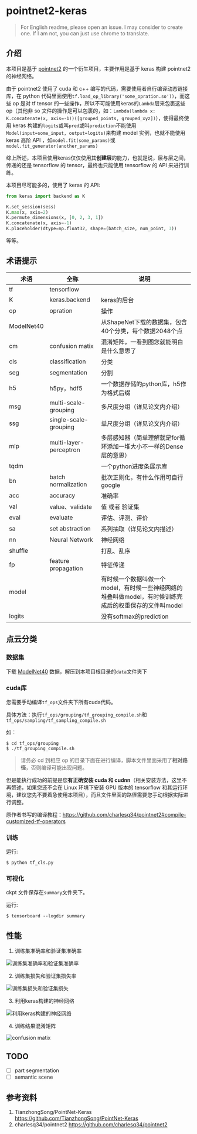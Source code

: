 # pointnet2-keras

> For English readme, please open an issue. I may consider to create one. If I am not, you can just use chrome to translate.

## 介绍

本项目是基于 [pointnet2](https://github.com/charlesq34/pointnet2) 的一个衍生项目，主要作用是基于 keras 构建 pointnet2 的神经网络。

由于 pointnet2 使用了 cuda 和 c++ 编写的代码，需要使用者自行编译动态链接库，在 python 代码里面使用`tf.load_op_library('some_opration.so'))`，而这些 op 是对 tf tensor 的一些操作，所以不可能使用keras的`Lambda`层来包裹这些op（其他非 so 文件的操作是可以包裹的，如：`Lambda(lambda x: K.concatenate(x, axis=-1))([grouped_points, grouped_xyz])`），使得最终使用 keras 构建的`logits`或叫`pred`或叫`prediction`不能使用`Model(input=some_input, output=logits)`来构建 model 实例，也就不能使用 keras 高阶 API ，如`model.fit(some_params)`或`model.fit_generator(another_params)`

综上所述，本项目使用keras仅仅使用其**创建层**的能力，也就是说，层与层之间，传递的还是 tensorflow 的 tensor，最终也只能使用 tensorflow 的 API 来进行训练。

本项目尽可能多的，使用了 keras 的 API:

```python
from keras import backend as K

K.set_session(sess)
K.max(x, axis=2)
K.permute_dimensions(x, [0, 2, 3, 1])
K.concatenate(x, axis=-1)
K.placeholder(dtype=np.float32, shape=(batch_size, num_point, 3))
```

等等。

## 术语提示

术语 | 全称 | 说明 
---------|----------|---------
 tf | tensorflow |  
 K | keras.backend | keras的后台 
 op | opration | 操作 
 ModelNet40 |  | 从ShapeNet下载的数据集，包含40个分类，每个数据2048个点 
 cm | confusion matix | 混淆矩阵，一看到图您就能明白是什么意思了 
 cls | classification | 分类 
 seg | segmentation | 分割 
 h5 | h5py，hdf5 | 一个数据存储的python库，h5作为格式后缀 
 msg | multi-scale-grouping | 多尺度分组（详见论文内介绍） 
 ssg | single-scale-grouping | 单尺度分组（详见论文内介绍） 
 mlp | multi-layer-perceptron | 多层感知器（简单理解就是for循环添加一堆大小不一样的Dense层的意思） 
 tqdm |  | 一个python进度条展示库 
 bn | batch normalization | 批次正则化，有什么作用可自行google 
 acc | accuracy | 准确率 
 val | value、validate | 值 或者 验证集 
 eval | evaluate | 评估、评测、评价 
 sa | set abstraction | 系列抽取（详见论文内描述） 
 nn | Neural Network | 神经网络 
 shuffle |  | 打乱、乱序 
 fp | feature propagation | 特征传递 
 model |  | 有时候一个数据叫做一个model，有时候一些神经网络的堆叠叫做model，有时候训练完成后的权重保存的文件叫model 
 logits |  | 没有softmax的prediction 

## 点云分类

### 数据集

下载 [ModelNet40](https://shapenet.cs.stanford.edu/media/modelnet40_ply_hdf5_2048.zip) 数据，解压到本项目根目录的`data`文件夹下

### cuda库

您需要手动编译`tf_ops`文件夹下所有cuda代码。

具体方法：执行`tf_ops/grouping/tf_grouping_compile.sh`和`tf_ops/sampling/tf_sampling_compile.sh`

如：

```shell
$ cd tf_ops/grouping
$ ./tf_grouping_compile.sh
```

> 请务必 cd 到相应 op 的目录下面在进行编译，脚本文件里面采用了**相对路径**，否则编译可能出现问题。

但是能执行成功的前提是您**有正确安装 cuda 和 cudnn**（相关安装方法，这里不再赘述，如果您还不会在 Linux 环境下安装 GPU 版本的 tensorflow 和其运行环境，建议您先不要着急使用本项目），而且文件里面的路径需要您手动根据实际进行调整。

原作者书写的编译教程：<https://github.com/charlesq34/pointnet2#compile-customized-tf-operators>

### 训练

运行:

```shell
$ python tf_cls.py
```

### 可视化

ckpt 文件保存在`summary`文件夹下。

运行:

```shell
$ tensorboard --logdir summary
```

## 性能

1. 训练集准确率和验证集准确率

![训练集准确率和验证集准确率](https://raw.githubusercontent.com/HarborZeng/pointnet2-keras/master/result_image/model_accuracy.png)

2. 训练集损失和验证集损失率

![训练集损失和验证集损失](https://raw.githubusercontent.com/HarborZeng/pointnet2-keras/master/result_image/model_loss.png)

3. 利用keras构建的神经网络

![利用keras构建的神经网络](https://raw.githubusercontent.com/HarborZeng/pointnet2-keras/master/result_image/nn_graph.gif)

4. 训练结果混淆矩阵

![confusion matix](https://raw.githubusercontent.com/HarborZeng/pointnet2-keras/master/confusion_matrix.png)

## TODO

- [ ] part segmentation
- [ ] semantic scene

## 参考资料

1. TianzhongSong/PointNet-Keras https://github.com/TianzhongSong/PointNet-Keras
2. charlesq34/pointnet2 https://github.com/charlesq34/pointnet2
